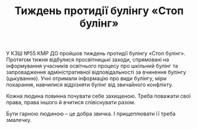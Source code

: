 ﻿---
title: Тиждень протидії булінгу «Стоп булінг»
---

У КЗШ №55 КМР ДО пройшов тиждень протидії булінгу «Стоп булінг». Протягом тижня відбулися просвітницькі заходи, спрямовані на інформування учасників освітнього процесу про шкільний булінг та запровадження адміністративної відповідальності за вчинення булінгу (цькуванню). Учні отримали інформацію про види булінгу, міри покарання, навчилися відрізняти булінг від звичайного конфлікту. 

Кожна людина повинна почувати себе захищеною. Треба поважати свої права, права іншого й вчитися співіснувати разом. 

Бути гарною людиною – це добра звичка. І прищеплювати її треба змалечку.

<slideshow></slideshow>